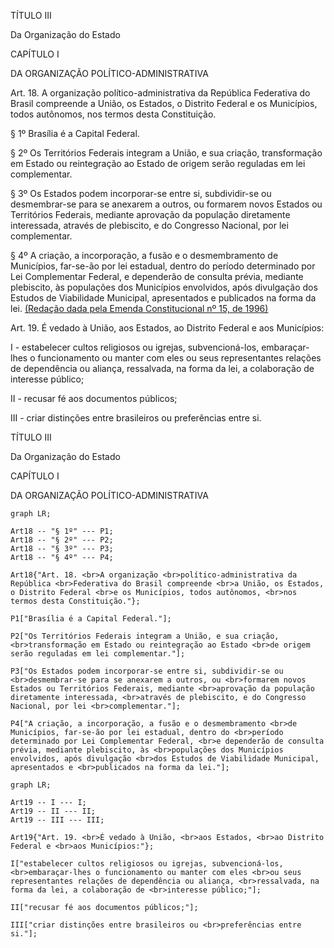 TÍTULO III

Da Organização do Estado

CAPÍTULO I

DA ORGANIZAÇÃO POLÍTICO-ADMINISTRATIVA

Art. 18. A organização político-administrativa da República Federativa do Brasil compreende a União, os Estados, o Distrito Federal e os Municípios, todos autônomos, nos termos desta Constituição.

§ 1º Brasília é a Capital Federal.

§ 2º Os Territórios Federais integram a União, e sua criação, transformação em Estado ou reintegração ao Estado de origem serão reguladas em lei complementar.

§ 3º Os Estados podem incorporar-se entre si, subdividir-se ou desmembrar-se para se anexarem a outros, ou formarem novos Estados ou Territórios Federais, mediante aprovação da população diretamente interessada, através de plebiscito, e do Congresso Nacional, por lei complementar.

§ 4º A criação, a incorporação, a fusão e o desmembramento de Municípios, far-se-ão por lei estadual, dentro do período determinado por Lei Complementar Federal, e dependerão de consulta prévia, mediante plebiscito, às populações dos Municípios envolvidos, após divulgação dos Estudos de Viabilidade Municipal, apresentados e publicados na forma da lei.        [(Redação dada pela Emenda Constitucional nº 15, de 1996)](http://www.planalto.gov.br/ccivil_03/constituicao/Emendas/Emc/emc15.htm#art1)

Art. 19. É vedado à União, aos Estados, ao Distrito Federal e aos Municípios:

I - estabelecer cultos religiosos ou igrejas, subvencioná-los, embaraçar-lhes o funcionamento ou manter com eles ou seus representantes relações de dependência ou aliança, ressalvada, na forma da lei, a colaboração de interesse público;

II - recusar fé aos documentos públicos;

III - criar distinções entre brasileiros ou preferências entre si.

 









TÍTULO III

Da Organização do Estado

CAPÍTULO I

DA ORGANIZAÇÃO POLÍTICO-ADMINISTRATIVA

```mermaid
graph LR;

Art18 -- "§ 1º" --- P1;
Art18 -- "§ 2º" --- P2;
Art18 -- "§ 3º" --- P3;
Art18 -- "§ 4º" --- P4;

Art18{"Art. 18. <br>A organização <br>político-administrativa da República <br>Federativa do Brasil compreende <br>a União, os Estados, o Distrito Federal <br>e os Municípios, todos autônomos, <br>nos termos desta Constituição."};

P1["Brasília é a Capital Federal."];

P2["Os Territórios Federais integram a União, e sua criação, <br>transformação em Estado ou reintegração ao Estado <br>de origem serão reguladas em lei complementar."];

P3["Os Estados podem incorporar-se entre si, subdividir-se ou <br>desmembrar-se para se anexarem a outros, ou <br>formarem novos Estados ou Territórios Federais, mediante <br>aprovação da população diretamente interessada, <br>através de plebiscito, e do Congresso Nacional, por lei <br>complementar."];

P4["A criação, a incorporação, a fusão e o desmembramento <br>de Municípios, far-se-ão por lei estadual, dentro do <br>período determinado por Lei Complementar Federal, <br>e dependerão de consulta prévia, mediante plebiscito, às <br>populações dos Municípios envolvidos, após divulgação <br>dos Estudos de Viabilidade Municipal, apresentados e <br>publicados na forma da lei."];
```

```mermaid
graph LR;

Art19 -- I --- I;
Art19 -- II --- II;
Art19 -- III --- III;

Art19{"Art. 19. <br>É vedado à União, <br>aos Estados, <br>ao Distrito Federal e <br>aos Municípios:"};

I["estabelecer cultos religiosos ou igrejas, subvencioná-los, <br>embaraçar-lhes o funcionamento ou manter com eles <br>ou seus representantes relações de dependência ou aliança, <br>ressalvada, na forma da lei, a colaboração de <br>interesse público;"];

II["recusar fé aos documentos públicos;"];

III["criar distinções entre brasileiros ou <br>preferências entre si."];
```

 